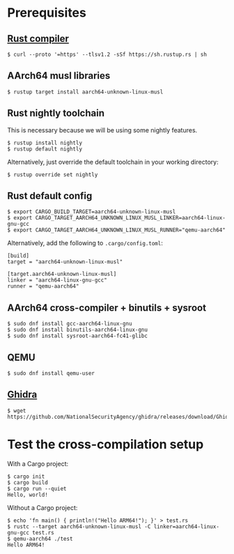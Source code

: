 # Prerequisites

## [Rust compiler](https://www.rust-lang.org/)

```
$ curl --proto '=https' --tlsv1.2 -sSf https://sh.rustup.rs | sh
```

## AArch64 musl libraries

```
$ rustup target install aarch64-unknown-linux-musl
```

## Rust nightly toolchain

This is necessary because we will be using some nightly features.

```
$ rustup install nightly
$ rustup default nightly
```

Alternatively, just override the default toolchain in your working directory:

```
$ rustup override set nightly
```

## Rust default config

```
$ export CARGO_BUILD_TARGET=aarch64-unknown-linux-musl
$ export CARGO_TARGET_AARCH64_UNKNOWN_LINUX_MUSL_LINKER=aarch64-linux-gnu-gcc
$ export CARGO_TARGET_AARCH64_UNKNOWN_LINUX_MUSL_RUNNER="qemu-aarch64"
```

Alternatively, add the following to `.cargo/config.toml`:

```
[build]
target = "aarch64-unknown-linux-musl"

[target.aarch64-unknown-linux-musl]
linker = "aarch64-linux-gnu-gcc"
runner = "qemu-aarch64"
```

## AArch64 cross-compiler + binutils + sysroot


```
$ sudo dnf install gcc-aarch64-linux-gnu
$ sudo dnf install binutils-aarch64-linux-gnu
$ sudo dnf install sysroot-aarch64-fc41-glibc
```

## QEMU

```
$ sudo dnf install qemu-user
```

## [Ghidra](https://github.com/NationalSecurityAgency/ghidra/releases)

```
$ wget https://github.com/NationalSecurityAgency/ghidra/releases/download/Ghidra_11.3.2_build/ghidra_11.3.2_PUBLIC_20250415.zip
```

# Test the cross-compilation setup

With a Cargo project:

```
$ cargo init
$ cargo build
$ cargo run --quiet
Hello, world!
```

Without a Cargo project:

```
$ echo 'fn main() { println!("Hello ARM64!"); }' > test.rs
$ rustc --target aarch64-unknown-linux-musl -C linker=aarch64-linux-gnu-gcc test.rs
$ qemu-aarch64 ./test
Hello ARM64!
```

